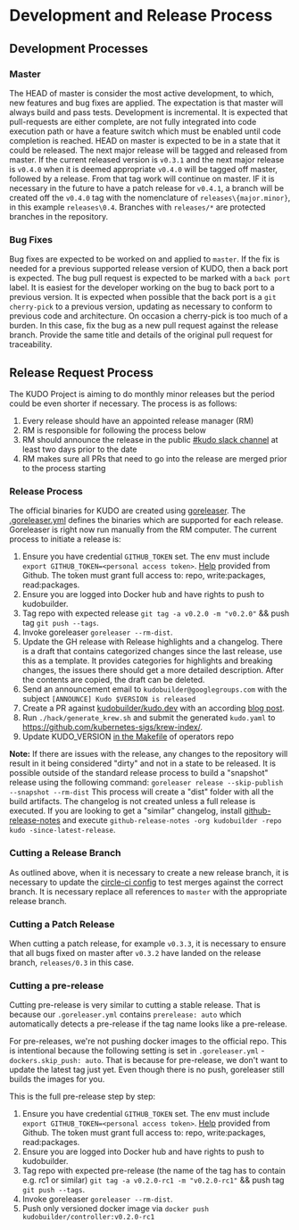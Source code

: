 # Development and Release Process

## Development Processes

### Master

The HEAD of master is consider the most active development, to which, new features and bug fixes are applied. The expectation is that master will always build and pass tests. Development is incremental. It is expected that pull-requests are either complete, are not fully integrated into code execution path or have a feature switch which must be enabled until code completion is reached. HEAD on master is expected to be in a state that it could be released. The next major release will be tagged and released from master. If the current released version is `v0.3.1` and the next major release is `v0.4.0` when it is deemed appropriate `v0.4.0` will be tagged off master, followed by a release. From that tag work will continue on master. IF it is necessary in the future to have a patch release for `v0.4.1`, a branch will be created off the `v0.4.0` tag with the nomenclature of `releases\{major.minor}`, in this example `releases\0.4`. Branches with `releases/*` are protected branches in the repository.

### Bug Fixes

Bug fixes are expected to be worked on and applied to `master`.  If the fix is needed for a previous supported release version of KUDO, then a back port is expected. The bug pull request is expected to be marked with a `back port` label. It is easiest for the developer working on the bug to back port to a previous version. It is expected when possible that the back port is a `git cherry-pick` to a previous version, updating as necessary to conform to previous code and architecture. On occasion a cherry-pick is too much of a burden. In this case, fix the bug as a new pull request against the release branch. Provide the same title and details of the original pull request for traceability.

## Release Request Process

The KUDO Project is aiming to do monthly minor releases but the period could be even shorter if necessary. The process is as follows:

1. Every release should have an appointed release manager (RM)
1. RM is responsible for following the process below
1. RM should announce the release in the public [#kudo slack channel](https://kubernetes.slack.com/messages/kudo/) at least two days prior to the date
1. RM makes sure all PRs that need to go into the release are merged prior to the process starting

### Release Process

The official binaries for KUDO are created using [goreleaser](https://goreleaser.com/). The [.goreleaser.yml](.goreleaser.yml) defines the binaries which are supported for each release. Goreleaser is right now run manually from the RM computer. The current process to initiate a release is:

1. Ensure you have credential `GITHUB_TOKEN` set. The env must include `export GITHUB_TOKEN=<personal access token>`. [Help](https://help.github.com/en/articles/creating-a-personal-access-token-for-the-command-line) provided from Github. The token must grant full access to: repo, write:packages, read:packages.
1. Ensure you are logged into Docker hub and have rights to push to kudobuilder.
1. Tag repo with expected release `git tag -a v0.2.0 -m "v0.2.0"`  && push tag `git push --tags`.
1. Invoke goreleaser `goreleaser --rm-dist`.
1. Update the GH release with Release highlights and a changelog. There is a draft that contains categorized changes since the last release, use this as a template. It provides categories for highlights and breaking changes, the issues there should get a more detailed description. After the contents are copied, the draft can be deleted.
1. Send an announcement email to `kudobuilder@googlegroups.com` with the subject `[ANNOUNCE] Kudo $VERSION is released`
1. Create a PR against [kudobuilder/kudo.dev](https://github.com/kudobuilder/kudo.dev) with an according [blog post](https://kudo.dev/internal-docs/blog-index.html#release-posts).
1. Run `./hack/generate_krew.sh` and submit the generated `kudo.yaml` to https://github.com/kubernetes-sigs/krew-index/.
1. Update KUDO_VERSION [in the Makefile](https://github.com/kudobuilder/operators/blob/master/Makefile#L2) of operators repo

**Note:** If there are issues with the release, any changes to the repository will result in it being considered "dirty" and not in a state to be released.
It is possible outside of the standard release process to build a "snapshot" release using the following command: `goreleaser release --skip-publish --snapshot --rm-dist`
This process will create a "dist" folder with all the build artifacts. The changelog is not created unless a full release is executed. If you are looking to get a "similar" changelog, install [github-release-notes](https://github.com/buchanae/github-release-notes) and execute `github-release-notes -org kudobuilder -repo kudo -since-latest-release`.

### Cutting a Release Branch

As outlined above, when it is necessary to create a new release branch, it is necessary to update the [circle-ci config](https://github.com/kudobuilder/kudo/blob/master/.circle-ci/config.yml#L13) to test merges against the correct branch. It is necessary replace all references to `master` with the appropriate release branch.

### Cutting a Patch Release

When cutting a patch release, for example `v0.3.3`, it is necessary to ensure that all bugs fixed on master after `v0.3.2` have landed on the release branch, `releases/0.3` in this case.

### Cutting a pre-release

Cutting  pre-release is very similar to cutting a stable release. That is because our `.goreleaser.yml` contains `prerelease: auto` which automatically detects a pre-release if the tag name looks like a pre-release.

For pre-releases, we're not pushing docker images to the official repo. This is intentional because the following setting is set in `.goreleaser.yml` - `dockers.skip_push: auto`. That is because for pre-release, we don't want to update the latest tag just yet. Even though there is no push, goreleaser still builds the images for you.

This is the full pre-release step by step:
1. Ensure you have credential `GITHUB_TOKEN` set. The env must include `export GITHUB_TOKEN=<personal access token>`. [Help](https://help.github.com/en/articles/creating-a-personal-access-token-for-the-command-line) provided from Github. The token must grant full access to: repo, write:packages, read:packages.
1. Ensure you are logged into Docker hub and have rights to push to kudobuilder.
1. Tag repo with expected pre-release (the name of the tag has to contain e.g. rc1 or similar) `git tag -a v0.2.0-rc1 -m "v0.2.0-rc1"`  && push tag `git push --tags`.
1. Invoke goreleaser `goreleaser --rm-dist`.
1. Push only versioned docker image via `docker push kudobuilder/controller:v0.2.0-rc1`
